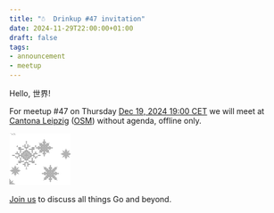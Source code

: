 ```yaml
---
title: "☃️  Drinkup #47 invitation"
date: 2024-11-29T22:00:00+01:00
draft: false
tags:
- announcement
- meetup
---
```


Hello, 世界!

For meetup #47 on Thursday [Dec 19, 2024 19:00
CET](https://www.meetup.com/leipzig-golang/events/298066373) we will meet at
[Cantona Leipzig](https://www.google.com/search?q=cantona+leipzig)
([OSM](https://www.openstreetmap.org/node/243213647)) without agenda, offline only.

[![](/images/snow.gif)](https://gifcities.org/?q=snow)

[Join us](https://www.meetup.com/leipzig-golang/events/298066373) to discuss
all things Go and beyond.


<!--

TODO: outreach.

-->
